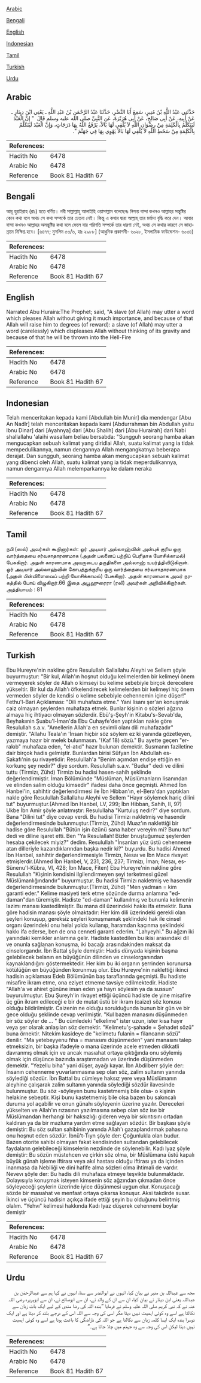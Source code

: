 [Arabic](#arabic)

[Bengali](#bengali)

[English](#english)

[Indonesian](#indonesian)

[Tamil](#tamil)

[Turkish](#turkish)

[Urdu](#urdu)

## Arabic


<div dir="rtl" lang="ar" style={{fontSize:'larger',backgroundColor:'#f8f9fa',padding:20}}>
حَدَّثَنِي عَبْدُ اللَّهِ بْنُ مُنِيرٍ، سَمِعَ أَبَا النَّضْرِ، حَدَّثَنَا عَبْدُ الرَّحْمَنِ بْنُ عَبْدِ اللَّهِ ـ يَعْنِي ابْنَ دِينَارٍ ـ عَنْ أَبِيهِ، عَنْ أَبِي صَالِحٍ، عَنْ أَبِي هُرَيْرَةَ، عَنِ النَّبِيِّ صلى الله عليه وسلم قَالَ ‏ "‏ إِنَّ الْعَبْدَ لَيَتَكَلَّمُ بِالْكَلِمَةِ مِنْ رِضْوَانِ اللَّهِ لاَ يُلْقِي لَهَا بَالاً، يَرْفَعُ اللَّهُ بِهَا دَرَجَاتٍ، وَإِنَّ الْعَبْدَ لَيَتَكَلَّمُ بِالْكَلِمَةِ مِنْ سَخَطِ اللَّهِ لاَ يُلْقِي لَهَا بَالاً يَهْوِي بِهَا فِي جَهَنَّمَ ‏"‏‏.‏
</div>
<div style={{backgroundColor:'#f8f9fa',padding:20, marginBottom: 10}}><table> <thead> <tr> <th>References:</th> <th></th> </tr> </thead> <tbody><tr><td>Hadith No</td><td>6478</td></tr><tr><td>Arabic No</td><td>6478</td></tr><tr><td>Reference</td><td>Book 81 Hadith 67</td></tr></tbody></table></div>

## Bengali


<div dir="ltr" lang="bn" style={{fontSize:'larger',backgroundColor:'#f8f9fa',padding:20}}>
আবূ হুরাইরাহ (রাঃ) হতে বর্ণিত। নবী সাল্লাল্লাহু আলাইহি ওয়াসাল্লাম বলেছেনঃ নিশ্চয় বান্দা কখনও আল্লাহর সন্তুষ্টির কোন কথা বলে অথচ সে কথা সম্পর্কে তার চেতনা নেই। কিন্তু এ কথার দ্বারা আল্লাহ্ তার মর্যাদা বৃদ্ধি করে দেন। আবার বান্দা কখনও আল্লাহর অসন্তুষ্টির কথা বলে ফেলে যার পরিণতি সম্পর্কে তার ধারণা নেই, অথচ সে কথার কারণে সে জাহান্নামে নিক্ষিপ্ত হবে। [৬৪৭৭; মুসলিম ৫৩/৬, হাঃ ২৯৮৮] (আধুনিক প্রকাশনী- ৬০২৮, ইসলামিক ফাউন্ডেশন- ৬০৩৪)
</div>
<div style={{backgroundColor:'#f8f9fa',padding:20, marginBottom: 10}}><table> <thead> <tr> <th>References:</th> <th></th> </tr> </thead> <tbody><tr><td>Hadith No</td><td>6478</td></tr><tr><td>Arabic No</td><td>6478</td></tr><tr><td>Reference</td><td>Book 81 Hadith 67</td></tr></tbody></table></div>

## English


<div dir="ltr" lang="en" style={{fontSize:'larger',backgroundColor:'#f8f9fa',padding:20}}>
Narrated Abu Huraira:The Prophet; said, "A slave (of Allah) may utter a word which pleases Allah without giving it much importance, and because of that Allah will raise him to degrees (of reward): a slave (of Allah) may utter a word (carelessly) which displeases Allah without thinking of its gravity and because of that he will be thrown into the Hell-Fire
</div>
<div style={{backgroundColor:'#f8f9fa',padding:20, marginBottom: 10}}><table> <thead> <tr> <th>References:</th> <th></th> </tr> </thead> <tbody><tr><td>Hadith No</td><td>6478</td></tr><tr><td>Arabic No</td><td>6478</td></tr><tr><td>Reference</td><td>Book 81 Hadith 67</td></tr></tbody></table></div>

## Indonesian


<div dir="ltr" lang="id" style={{fontSize:'larger',backgroundColor:'#f8f9fa',padding:20}}>
Telah menceritakan kepada kami [Abdullah bin Munir] dia mendengar [Abu An Nadlr] telah menceritakan kepada kami [Abdurrahman bin Abdullah yaitu Ibnu Dinar] dari [Ayahnya] dari [Abu Shalih] dari [Abu Hurairah] dari Nabi shallallahu 'alaihi wasallam beliau bersabda: "Sungguh seorang hamba akan mengucapkan sebuah kalimat yang diridlai Allah, suatu kalimat yang ia tidak mempedulikannya, namun dengannya Allah mengangkatnya beberapa derajat. Dan sungguh, seorang hamba akan mengucapkan sebuah kalimat yang dibenci oleh Allah, suatu kalimat yang ia tidak meperdulikannya, namun dengannya Allah melemparkannya ke dalam neraka
</div>
<div style={{backgroundColor:'#f8f9fa',padding:20, marginBottom: 10}}><table> <thead> <tr> <th>References:</th> <th></th> </tr> </thead> <tbody><tr><td>Hadith No</td><td>6478</td></tr><tr><td>Arabic No</td><td>6478</td></tr><tr><td>Reference</td><td>Book 81 Hadith 67</td></tr></tbody></table></div>

## Tamil


<div dir="ltr" lang="ta" style={{fontSize:'larger',backgroundColor:'#f8f9fa',padding:20}}>
நபி (ஸல்) அவர்கள் கூறினார்கள்: ஓர் அடியார் அல்லாஹ்வின் அன்புக் குரிய ஒரு வார்த்தையை சர்வசாதாரணமாக (அதன் பலனைப் பற்றிப் பெரிதாக யோசிக்காமல்) பேசுகிறார். அதன் காரணமாக அவருடைய தகுதிகளை அல்லாஹ் உயர்த்திவிடுகிறான். ஓர் அடியார் அல்லாஹ்வின் கோபத்துக்குரிய ஒரு வார்த்தையை சர்வசாதாரணமாக (அதன் பின்விளைவைப் பற்றி யோசிக்காமல்) பேசுகிறார். அதன் காரணமாக அவர் நரகத்தில் போய் விழுகிறார்.66 இதை அபூஹுரைரா (ரலி) அவர்கள் அறிவிக்கிறார்கள். அத்தியாயம் : 81
</div>
<div style={{backgroundColor:'#f8f9fa',padding:20, marginBottom: 10}}><table> <thead> <tr> <th>References:</th> <th></th> </tr> </thead> <tbody><tr><td>Hadith No</td><td>6478</td></tr><tr><td>Arabic No</td><td>6478</td></tr><tr><td>Reference</td><td>Book 81 Hadith 67</td></tr></tbody></table></div>

## Turkish


<div dir="ltr" lang="tr" style={{fontSize:'larger',backgroundColor:'#f8f9fa',padding:20}}>
Ebu Hureyre'nin nakline göre Resulullah Sallallahu Aleyhi ve Sellem şöyle buyurmuştur: "Bir kul, Allah'ın hoşnut olduğu kelimelerden bir kelimeyi önem vermeyerek söyler de Allah o kimseyi bu kelime sebebiyle birçok derecelere yükseltir. Bir kul da Allah'ı öfkelendirecek kelimelerden bir kelimeyi hiç önem vermeden söyler de kendisi o kelime sebebiyle cehennemin içine düşer!" Fethu'l-Bari Açıklaması: "Dili muhafaza etme." Yani lisanı şer'an konuşmak caiz olmayan şeylerden muhafaza etmek. Bunlar kişinin o sözleri ağzına almaya hiç ihtiyacı olmayan sözlerdir. Ebü'ş-Şeyh'in Kitabu's-Sevab'da, Beyhakıınin Şuabu'l-İman'da Ebu Cuhayfe'den yaptıkları nakle göre Resulullah s.a.v. "Amellerin Allah'a en sevimli olanı dili muhafazadır" demiştir. "Allahu Teala'ın 'İnsan hiçbir söz söylem ez ki yanında gözetleyen, yazmaya hazır bir melek bulunmasın. '(Kaf 18) sözü." Bu ayette geçen "er-rakıb" muhafaza eden, "el-atıd" hazır bulunan demektir. Susmanın faziletine dair birçok hadis gelmiştir. Bunlardan birisi Süfyan İbn Abdullah es-Sakafı'nin şu rivayetidir: Resulullah'a "Benim açımdan endişe ettiğin en korkunç şey nedir?" diye sordum. Resulullah s.a.v. "Budur" dedi ve dilini tuttu (Tirmizı, Zühd) Tirmizı bu hadisi hasen-sahih şeklinde değerlendirmiştir. İman Bölümünde "Müslüman, Müslümanların lisanından ve elinden salim olduğu kimsedir" ifadesi daha önce geçmişti. Ahmed İbn Hanbel'in, sahihtir değerlendirmesi ile İbn Hibban'ın, el-Bera'dan yaptıkları nakle göre Resulullah Sallallahu Aleyhi ve Sellem "Hayır söylemek hariç dilini tut" buyurmuştur.(Ahmed İbn Hanbel, LV, 299; İbn Hibban, Sahih, II, 97) Ukbe İbn Amir şöyle anlatmıştır: Resulullaha "Kurtuluş nedir?" diye sordum. Bana "Dilini tut" diye cevap verdi. Bu hadisi Tirmizı nakletmiş ve hasendir değerlendirmesinde bulunmuştur.(Tirmizı, Zühd) Muaz'ın naklettiği bir hadise göre Resulullah "Bütün işin özünü sana haber vereyim mi? Bunu tut" dedi ve diline işaret etti. Ben "Ya Resulallah! Bizler bnuştuğumuz şeylerden hesaba çekilecek miyiz?" dedim. Resulullah "İnsanları yüz üstü cehenneme atan dilleriyle kazandıklarından başka nedir ki?" buyurdu. Bu hadisi Ahmed İbn Hanbel, sahihtir değerlendirmesiyle Tirmizı, Nesaı ve İbn Mace rivayet etmişlerdir.(Ahmed İbn Hanbel, V, 231, 236, 237; Tirmizı, İman; Nesaı, es-Sünenu'l-Kübra, VI, 428; İbn Mace, Fiten) Ebu Hureyre'nin nakline göre Resulullah "Kişinin kendisini ilgilendirmeyen şeyi terketmesi güzel Müslümanlığındandır" buyurmuştur. Bu hadisi Tirmizı nakletmiş ve hasendir değerlendirmesinde bulunmuştur.(Tirmizi, Zühd) "Men yadman = kim garanti eder." Kelime masiyeti terk etme sözünde durma anlamına "ed-daman"dan türemiştir. Hadiste "ed-daman" kullanılmış ve bununla kelimenin lazimı manası kastedilmiştir. Bu mana dil üzerindeki hakkı ifa etmektir. Buna göre hadisin manası şöyle olmaktadır: Her kim dili üzerindeki gerekli olan şeyleri konuşup, gereksiz şeyleri konuşmamak şeklindeki hak ile cinsel organı üzerindeki onu helal yolda kullanıp, haramdan kaçınma şeklindeki hakkı ifa ederse, ben de ona cenneti garanti ederim. "Lahyeyhi." Bu ağzın iki yanındaki kemikler anlamına gelir. Hadiste kastedilen bu ikisi arasındaki dil ve onunla sağlanan konuşma, iki bacağı arasındakinden maksat da cinselorgandır. İbn Battal şöyle demiştir: Hadis dünyada kişinin başına gelebilecek belanın en büyüğünün dilinden ve cinselorganından kaynaklandığını göstermektedir. Her kim bu iki organın şerrinden korunursa kötülüğün en büyüğünden korunmuş olur. Ebu Hureyre'nin naklettiği ikinci hadisin açıklaması Edeb Bölümünün baş taraflarında geçmişti. Bu hadiste misafire ikram etme, ona eziyet etmeme tavsiye edilmektedir. Hadiste "Allah'a ve ahiret gününe iman eden ya hayrı söylesin ya da sussun" buyurulmuştur. Ebu Şureyh'in rivayet ettiği üçüncü hadiste de yine misafire üç gün ikram edileceği e bir de mutat üstü bir ikram (caize) söz konusu olduğu bildirilmiştir. Caizenin ne olduğu sorulduğunda bunun bir gün ve bir gece olduğu şeklinde cevap verilmiştir. "Kul bazen manasını düşünmeden bir söz söyler de ... " Bu cümledeki "elkelime" ister uzun, ister kısa hayır veya şer olarak anlaşılan söz demektir. "Kelimetu'ş-şahade = Şehadet sözü" buna örnektir. Nitekim kasideye de "kelimetu fulanin = filancanın sözü" denilir. "Ma yetebeyyenu fıha = manasını düşünmeden" yani manasını talep etmeksizin, bir başka ifadeyle o mana üzerinde acele etmeden dikkatli davranmış olmak için ve ancak masıahat ortaya çıktığında onu söylemiş olmak için düşünce bazında araştırmadan ve üzerinde düşünmeden demektir. "Yezellu biha" yani düşer, ayağı kayar. İbn Abdilberr şöyle der: İnsanın cehenneme yuvarlanmasına sep olan söz, zalim sultanın yanında söylediği sözdür. İbn Battal bu cümleye haksız yere veya Müslümanın aleyhine çalışarak zalim sultanın yanında söylediği sözdür ilavesinde bulunmuştur. Bu söz -söyleyen bunu kastetmemiş bile olsa- o kişinin helakine sebeptir. Kişi bunu kastetmemiş bile olsa bazen bu sakıncalı duruma yol açabilir ve onun günahı söyleyenin üzerine yazılır. Dereceleri yükselten ve Allah'ın rızasının yazılmasına sebep olan söz ise bir Müslümandan herhangi bir haksızlığı gideren veya bir sıkıntısını ortadan kaldıran ya da bir mazluma yardım etme sağlayan sözdür. Bir başkası şöyle demiştir: Bu söz sultan sahibinin yanında Allah'ı gazaplandırmak pahasına onu hoşnut eden sözdür. İbnü't-Tıyn şöyle der: Çoğunlukla olan budur. Bazen otorite sahibi olmayan fakat kendisinden sultandan gelebilecek faydaların gelebileceği kimselerin nezdinde de söylenebilir. Kadı lyaz şöyle demiştir: Bu sözün müstehcen ve çirkin söz olma, bir Müslümana üstü kapalı büyük günah işleme iftirası veya akıl hastası olduğu iftirası ya da içinden inanmasa da Nebiliği ve dini hafife alma sözleri olma ihtimali de vardır. Nevevı şöyle der: Bu hadis dili muhafaza etmeye teşvikte bulunmaktadır. Dolayısıyla konuşmak isteyen kimsenin söz ağzından çıkmadan önce söyleyeceği şeylerin üzerinde iyice düşünmesi uygun olur. Konuşacağı sözde bir masıahat ve menfaat ortaya çıkarsa konuşur. Aksi takdirde susar. İkinci ve üçüncü hadisin açıkça ifade ettiği şeyin bu olduğunu belirtmiş olalım. "Yehvı" kelimesi hakkında Kadı lyaz düşerek cehennemi boylar demiştir
</div>
<div style={{backgroundColor:'#f8f9fa',padding:20, marginBottom: 10}}><table> <thead> <tr> <th>References:</th> <th></th> </tr> </thead> <tbody><tr><td>Hadith No</td><td>6478</td></tr><tr><td>Arabic No</td><td>6478</td></tr><tr><td>Reference</td><td>Book 81 Hadith 67</td></tr></tbody></table></div>

## Urdu


<div dir="rtl" lang="ur" style={{fontSize:'larger',backgroundColor:'#f8f9fa',padding:20}}>
مجھ سے عبداللہ بن منیر نے بیان کیا، انہوں نے ابوالنضر سے سنا، انہوں نے کہا ہم سے عبدالرحمٰن بن عبداللہ یعنی ابن دینار نے بیان کیا، ان سے ان کے والد نے، ان سے ابوصالح نے، ان سے ابوہریرہ رضی اللہ عنہ نے کہ نبی کریم صلی اللہ علیہ وسلم نے فرمایا ”بندہ اللہ کی رضا مندی کے لیے ایک بات زبان سے نکالتا ہے اسے وہ کوئی اہمیت نہیں دیتا مگر اسی کی وجہ سے اللہ اس کے درجے بلند کر دیتا ہے اور ایک دوسرا بندہ ایک ایسا کلمہ زبان سے نکالتا ہے جو اللہ کی ناراضگی کا باعث ہوتا ہے اسے وہ کوئی اہمیت نہیں دیتا لیکن اس کی وجہ سے وہ جہنم میں چلا جاتا ہے۔“
</div>
<div style={{backgroundColor:'#f8f9fa',padding:20, marginBottom: 10}}><table> <thead> <tr> <th>References:</th> <th></th> </tr> </thead> <tbody><tr><td>Hadith No</td><td>6478</td></tr><tr><td>Arabic No</td><td>6478</td></tr><tr><td>Reference</td><td>Book 81 Hadith 67</td></tr></tbody></table></div>